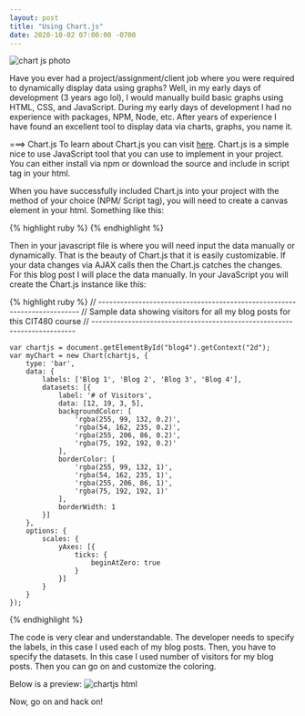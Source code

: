 ```yaml
---
layout: post
title: "Using Chart.js"
date: 2020-10-02 07:00:00 -0700
---
```

![chart js photo]({{site.url}}/assets/chartjs.png)

Have you ever had a project/assignment/client job where you were required to dynamically display data using graphs? Well, in my early days of development (3 years ago lol), I would manually build basic graphs using HTML, CSS, and JavaScript. During my early days of development I had no experience with packages, NPM, Node, etc. After years of experience I have found an excellent tool to display data via charts, graphs, you name it.

===> Chart.js
To learn about Chart.js you can visit [here][chart js url]. Chart.js is a simple nice to use JavaScript tool that you can use to implement in your project. You can either install via npm or download the source and include in script tag in your html.

When you have successfully included Chart.js into your project with the method of your choice (NPM/ Script tag), you will need to create a canvas element in your html. Something like this:

{% highlight ruby %}
    <canvas id="blog4" width="400" height="400">
    <canvas>
{% endhighlight %}

Then in your javascript file is where you will need input the data manually or dynamically. That is the beauty of Chart.js that it is easily customizable. If your data changes via AJAX calls then the Chart.js catches the changes. For this blog post I will place the data manually. In your JavaScript you will create the Chart.js instance like this:

{% highlight ruby %}
    // -------------------------------------------------------------------------
    // Sample data showing visitors for all my blog posts for this CIT480 course
    // -------------------------------------------------------------------------

    var chartjs = document.getElementById("blog4").getContext("2d");
    var myChart = new Chart(chartjs, {
        type: 'bar',
        data: {
            labels: ['Blog 1', 'Blog 2', 'Blog 3', 'Blog 4'],
            datasets: [{
                label: '# of Visitors',
                data: [12, 19, 3, 5],
                backgroundColor: [
                    'rgba(255, 99, 132, 0.2)',
                    'rgba(54, 162, 235, 0.2)',
                    'rgba(255, 206, 86, 0.2)',
                    'rgba(75, 192, 192, 0.2)'
                ],
                borderColor: [
                    'rgba(255, 99, 132, 1)',
                    'rgba(54, 162, 235, 1)',
                    'rgba(255, 206, 86, 1)',
                    'rgba(75, 192, 192, 1)'
                ],
                borderWidth: 1
            }]
        },
        options: {
            scales: {
                yAxes: [{
                    ticks: {
                        beginAtZero: true
                    }
                }]
            }
        }
    });

{% endhighlight %}

The code is very clear and understandable. The developer needs to specify the labels, in this case I used each of my blog posts. Then, you have to specify the datasets. In this case I used number of visitors for my blog posts. Then you can go on and customize the coloring.

Below is a preview:
![chartjs html]({{site.url}}/assets/charthtml.png)

Now, go on and hack on!



[chart js url]: https://www.chartjs.org/